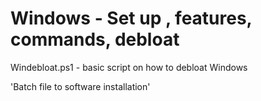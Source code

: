 # Windows - Set up , features, commands, debloat

Windebloat.ps1 - basic script on how to debloat Windows

'Batch file to software installation'

